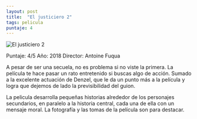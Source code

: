```yaml
---
layout: post
title:  "El justiciero 2"
tags: pelicula
puntaje: 4
---
```




![El justiciero 2](https://pics.filmaffinity.com/the_equalizer_2-203083168-large.jpg)

Puntaje: 4/5 
Año: 2018
Director: Antoine Fuqua

A pesar de ser una secuela, no es problema si no viste la primera. La película te hace pasar un rato entretenido si buscas algo de acción. Sumado a la excelente actuación de Denzel, que le da un punto más a la película y logra que dejemos de lado la previsibilidad del guion.

La pelicula desarrolla pequeñas historias alrededor de los personajes secundarios, en paralelo a la historia central, cada una de ella con un mensaje moral. La fotografía y las tomas de la película son para destacar.
